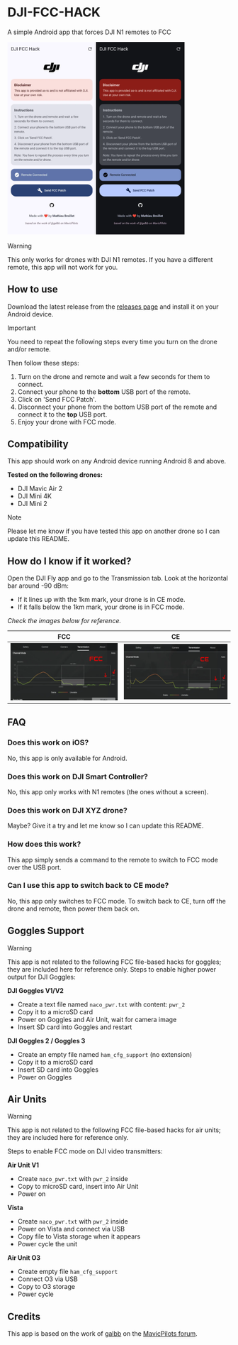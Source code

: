 # DJI-FCC-HACK

A simple Android app that forces DJI N1 remotes to FCC

<img src=".github/light.webp" alt="app" width="200"/><img src=".github/dark.webp" alt="app" width="200"/>

> [!WARNING]
> This only works for drones with DJI N1 remotes. If you have a different remote, this app will not work for you.

## How to use

Download the latest release from the [releases page](https://github.com/M4TH1EU/DJI-FCC-HACK/releases) and install it on your Android device.

> [!IMPORTANT]
> You need to repeat the following steps every time you turn on the drone and/or remote.

Then follow these steps:

1. Turn on the drone and remote and wait a few seconds for them to connect.
2. Connect your phone to the **bottom** USB port of the remote.
3. Click on 'Send FCC Patch'.
4. Disconnect your phone from the bottom USB port of the remote and connect it to the **top** USB port.
5. Enjoy your drone with FCC mode.

## Compatibility

This app should work on any Android device running Android 8 and above.

**Tested on the following drones:**

* DJI Mavic Air 2
* DJI Mini 4K
* DJI Mini 2

> [!NOTE]
> Please let me know if you have tested this app on another drone so I can update this README.

## How do I know if it worked?

Open the DJI Fly app and go to the Transmission tab. Look at the horizontal bar around -90 dBm:

* If it lines up with the 1km mark, your drone is in CE mode.
* If it falls below the 1km mark, your drone is in FCC mode.

*Check the images below for reference.*

| FCC                           | CE                          |
| ----------------------------- | --------------------------- |
| ![fcc.webp](.github/fcc.webp) | ![ce.webp](.github/ce.webp) |

## FAQ

### Does this work on iOS?

No, this app is only available for Android.

### Does this work on DJI Smart Controller?

No, this app only works with N1 remotes (the ones without a screen).

### Does this work on DJI XYZ drone?

Maybe? Give it a try and let me know so I can update this README.

### How does this work?

This app simply sends a command to the remote to switch to FCC mode over the USB port.

### Can I use this app to switch back to CE mode?

No, this app only switches to FCC mode. To switch back to CE, turn off the drone and remote, then power them back on.

## Goggles Support
>[!WARNING]
> This app is not related to the following FCC file-based hacks for goggles; they are included here for reference only.
Steps to enable higher power output for DJI Goggles:

**DJI Goggles V1/V2**

* Create a text file named `naco_pwr.txt` with content: `pwr_2`
* Copy it to a microSD card
* Power on Goggles and Air Unit, wait for camera image
* Insert SD card into Goggles and restart

**DJI Goggles 2 / Goggles 3**

* Create an empty file named `ham_cfg_support` (no extension)
* Copy it to a microSD card
* Insert SD card into Goggles
* Power on Goggles

## Air Units
>[!WARNING]
> This app is not related to the following FCC file-based hacks for air units; they are included here for reference only.

Steps to enable FCC mode on DJI video transmitters:

**Air Unit V1**

* Create `naco_pwr.txt` with `pwr_2` inside
* Copy to microSD card, insert into Air Unit
* Power on

**Vista**

* Create `naco_pwr.txt` with `pwr_2` inside
* Power on Vista and connect via USB
* Copy file to Vista storage when it appears
* Power cycle the unit

**Air Unit O3**

* Create empty file `ham_cfg_support`
* Connect O3 via USB
* Copy to O3 storage
* Power cycle

## Credits

This app is based on the work of [galbb](https://mavicpilots.com/members/galbb.148459/) on the [MavicPilots forum](https://mavicpilots.com/threads/mavic-air-2-switch-to-fcc-mode-using-an-android-app.115027/).
